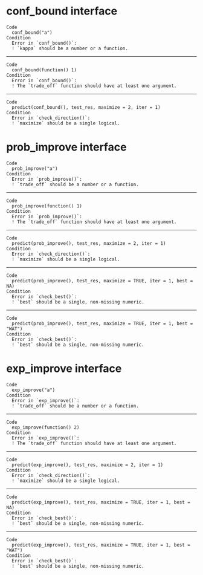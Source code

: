 # conf_bound interface

    Code
      conf_bound("a")
    Condition
      Error in `conf_bound()`:
      ! `kappa` should be a number or a function.

---

    Code
      conf_bound(function() 1)
    Condition
      Error in `conf_bound()`:
      ! The `trade_off` function should have at least one argument.

---

    Code
      predict(conf_bound(), test_res, maximize = 2, iter = 1)
    Condition
      Error in `check_direction()`:
      ! `maximize` should be a single logical.

# prob_improve interface

    Code
      prob_improve("a")
    Condition
      Error in `prob_improve()`:
      ! `trade_off` should be a number or a function.

---

    Code
      prob_improve(function() 1)
    Condition
      Error in `prob_improve()`:
      ! The `trade_off` function should have at least one argument.

---

    Code
      predict(prob_improve(), test_res, maximize = 2, iter = 1)
    Condition
      Error in `check_direction()`:
      ! `maximize` should be a single logical.

---

    Code
      predict(prob_improve(), test_res, maximize = TRUE, iter = 1, best = NA)
    Condition
      Error in `check_best()`:
      ! `best` should be a single, non-missing numeric.

---

    Code
      predict(prob_improve(), test_res, maximize = TRUE, iter = 1, best = "WAT")
    Condition
      Error in `check_best()`:
      ! `best` should be a single, non-missing numeric.

# exp_improve interface

    Code
      exp_improve("a")
    Condition
      Error in `exp_improve()`:
      ! `trade_off` should be a number or a function.

---

    Code
      exp_improve(function() 2)
    Condition
      Error in `exp_improve()`:
      ! The `trade_off` function should have at least one argument.

---

    Code
      predict(exp_improve(), test_res, maximize = 2, iter = 1)
    Condition
      Error in `check_direction()`:
      ! `maximize` should be a single logical.

---

    Code
      predict(exp_improve(), test_res, maximize = TRUE, iter = 1, best = NA)
    Condition
      Error in `check_best()`:
      ! `best` should be a single, non-missing numeric.

---

    Code
      predict(exp_improve(), test_res, maximize = TRUE, iter = 1, best = "WAT")
    Condition
      Error in `check_best()`:
      ! `best` should be a single, non-missing numeric.

